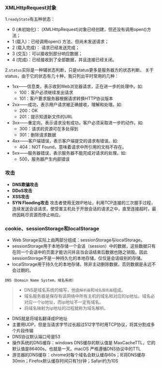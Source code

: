 
### XMLHttpRequest对象

1.`readyState`有五种状态：
- 0 (未初始化)： (XMLHttpRequest)对象已经创建，但还没有调用open()方法；
- 1 (载入)：已经调用open() 方法，但尚未发送请求；
- 2 (载入完成)： 请求已经发送完成；
- 3 (交互)：可以接收到部分响应数据；
- 4 (完成)：已经接收到了全部数据，并且连接已经关闭。

2.`status`实际是一种辅状态判断，只是status更多是服务器方的状态判断。
关于status，由于它的状态有几十种，我只列出平时常用的几种：
- 1xx——信息类，表示收到Web浏览器请求，正在进一步的处理中。如:
    - 100：客户必须继续发出请求
    - 101：客户要求服务器根据请求转换HTTP协议版本
- 2xx——成功，表示用户请求被正确接收，理解和处理。如:
    - 200：OK
    - 201：提示知道新文件的URL
- 3xx——重定向，表示请求没有成功，客户必须采取进一步的动作。如:
    - 300：请求的资源可在多处得到
    - 301：删除请求数据
- 4xx——客户端错误，表示客户端提交的请求有错误。如:
    - 404：NOT Found，意味着请求中所引用的文档不存在。
- 5xx——服务器错误，表示服务器不能完成对请求的处理。如:
    - 500，服务器产生内部错误


### 攻击
- **DNS欺骗攻击**
- **DDoS攻击**
- **XSS攻击**
- **SYN Flooding攻击** 攻击者使用无效IP地址，利用TCP连接的三次握手过程，连续发送会话请求，使受害主机处于开放会话的请求之中，直至连接超时，最终因耗尽资源而停止响应。

### cookie、sessionStorage和localStorage
- Web Storage实际上由两部分组成：sessionStorage与localStorage。  
- sessionStorage用于本地存储一个会话（session）中的数据，这些数据只有在同一个会话中的页面才能访问并且当会话结束后数据也随之销毁。因此sessionStorage不是一种持久化的本地存储，仅仅是会话级别的存储。  
- localStorage用于持久化的本地存储，除非主动删除数据，否则数据是永远不会过期的。

`DNS（Domain Name System，域名系统）`
> - DNS是域名系统的缩写，他由`解析器`和`域名服务器`组成。
> - 域名服务器是保存有该网络中所有主机的域名和对应的ip地址。域名必对应一个ip地址，而ip地址不一定有域名。
> - 将域名映射为ip地址的过程就称为域名解析。
- DNS就是将域名翻译成IP地址
- 主要用UDP，但是当请求字节过长超过512字节时用TCP协议，将其分割成多个片段传输
- DNS协议默认端口号是53
- 操作系统的DNS缓存：windows DNS缓存的默认值是 MaxCacheTTL，它的默认值是86400s，也就是一天。macOS 严格遵循DNS协议中的TTL
- 游览器的DNS缓存：chrome对每个域名会默认缓存60s；IE将DNS缓存30min；Firefox默认缓存时间只有1分钟；Safari约为10S